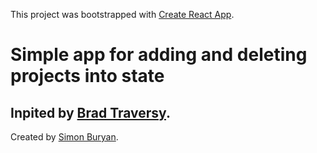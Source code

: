﻿This project was bootstrapped with [Create React App](https://github.com/facebook/create-react-app).


# Simple app for adding and deleting projects into state



## Inpited by [Brad Traversy](https://www.youtube.com/watch?v=A71aqufiNtQ&t).

Created by [Simon Buryan](https://www.simonburyan.cz).